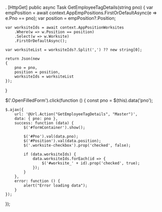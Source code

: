 .
[HttpGet]
public async Task<IActionResult> GetEmployeeTagDetails(string pno)
{
    var empPosition = await context.AppEmpPositions.FirstOrDefaultAsync(e => e.Pno == pno);
    var position = empPosition?.Position;

    var worksiteIds = await context.AppPositionWorksites
        .Where(w => w.Position == position)
        .Select(w => w.Worksite)
        .FirstOrDefaultAsync();

    var worksiteList = worksiteIds?.Split(',') ?? new string[0];

    return Json(new
    {
        pno = pno,
        position = position,
        worksiteIds = worksiteList
    });
}


$('.OpenFilledForm').click(function () {
    const pno = $(this).data('pno');

    $.ajax({
        url: '@Url.Action("GetEmployeeTagDetails", "Master")',
        data: { pno: pno },
        success: function (data) {
            $('#formContainer').show();

            $('#Pno').val(data.pno);
            $('#Position').val(data.position);
            $('.worksite-checkbox').prop('checked', false);

            if (data.worksiteIds) {
                data.worksiteIds.forEach(id => {
                    $('#worksite_' + id).prop('checked', true);
                });
            }
        },
        error: function () {
            alert("Error loading data");
        }
    });
});
